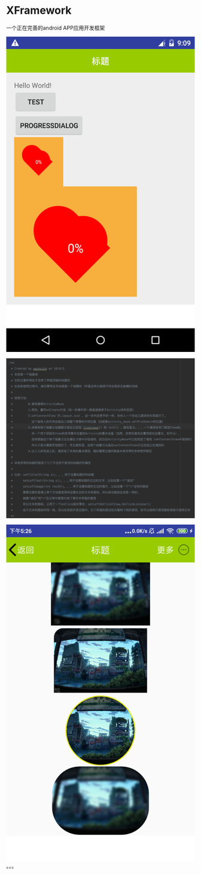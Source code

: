 # XFramework
一个正在完善的android APP应用开发框架

![image](https://github.com/XingSpace/XFramework/blob/master/heartProgress.png)

![image](https://github.com/XingSpace/XFramework/blob/master/ActivityBase.png)

![image](https://github.com/XingSpace/XFramework/blob/master/Glide_Transformation.png)
。。。
